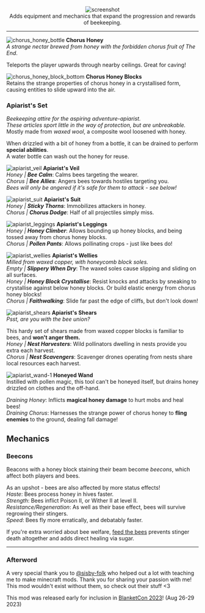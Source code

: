 <center>
<img alt="screenshot" src="https://cdn.modrinth.com/data/Wkp3WGmm/images/7ed1581dbd63d34d5eb2b7c285ec3e18dcdff39c.png"><br/>
Adds equipment and mechanics that expand the progression and rewards of beekeeping.
</center>

---

![chorus_honey_bottle](https://github.com/HestiMae/pollinators-paradise/assets/62225435/cf64b02c-cc84-4bd0-9c92-eb3b0b794bc8)
**Chorus Honey**<br/>
_A strange nectar brewed from honey with the forbidden chorus fruit of The End_.

Teleports the player upwards through nearby ceilings. Great for caving!

![chorus_honey_block_bottom](https://github.com/HestiMae/pollinators-paradise/assets/62225435/d80ebbb3-4c88-4662-acfb-93c816e4fd5e)
**Chorus Honey Blocks**<br/>
Retains the strange properties of chorus honey in a crystallised form, causing entities to slide upward into the air.

### Apiarist's Set
*Beekeeping attire for the aspiring adventure-apiarist.*<br/>
*These articles sport little in the way of protection, but are unbreakable.*<br/>
Mostly made from _waxed wool_, a composite wool loosened with honey.

When drizzled with a bit of honey from a bottle, it can be drained to perform **special abilities**.<br/>
A water bottle can wash out the honey for reuse.

![apiarist_veil](https://github.com/HestiMae/pollinators-paradise/assets/62225435/797fbfc8-ea98-4037-b433-9a38adafd7aa)
**Apiarist's Veil**<br/>
*Honey | **Bee Calm***: Calms bees targeting the wearer.<br/>
*Chorus | **Bee Allies***: Angers bees towards hostiles targeting you.<br/>
*Bees will only be angered if it's safe for them to attack - see below!*

![apiarist_suit](https://github.com/HestiMae/pollinators-paradise/assets/62225435/ca34907f-7066-4f87-bfa4-f0ed96442da3)
**Apiarist's Suit**<br/>
*Honey | **Sticky Thorns***: Immobilizes attackers in honey.<br/>
*Chorus | **Chorus Dodge***: Half of all projectiles simply miss.<br/>

![apiarist_leggings](https://github.com/HestiMae/pollinators-paradise/assets/62225435/562c95b7-ad6b-44d2-a662-90e60f649539)
**Apiarist's Leggings**<br/>
*Honey | **Honey Climber***: Allows bounding up honey blocks, and being tossed away from chorus honey blocks.<br/>
*Chorus | **Pollen Pants***: Allows pollinating crops - just like bees do!<br/>

![apiarist_wellies](https://github.com/HestiMae/pollinators-paradise/assets/62225435/9bfd4619-c4b2-4de0-a58c-dc270a512517)
**Apiarist's Wellies**<br/>
*Milled from waxed copper, with honeycomb block soles.*<br/>
*Empty | **Slippery When Dry***: The waxed soles cause slipping and sliding on all surfaces.<br/>
*Honey | **Honey Block Crystallise***: Resist knocks and attacks by sneaking to crystallise against below honey blocks. Or build elastic energy from chorus honey blocks!<br/>
*Chorus | **Faithwalking***: Slide far past the edge of cliffs, but don't look down!

![apiarist_shears](https://github.com/HestiMae/pollinators-paradise/assets/62225435/f24a9d1c-ab14-458b-9afd-033e39c2e906)
**Apiarist's Shears**<br/>
*Psst, are you with the bee union?*

This hardy set of shears made from waxed copper blocks is familiar to bees, and **won't anger them.**<br/>
*Honey | **Nest Harvesters***: Wild pollinators dwelling in nests provide you extra each harvest.<br/>
*Chorus | **Nest Scavengers***: Scavenger drones operating from nests share local resources each harvest.

![apiarist_wand-1](https://github.com/HestiMae/pollinators-paradise/assets/62225435/94884a94-26b0-4ace-8c15-f5d5c28feb53)
**Honeyed Wand**<br/>
Instilled with pollen magic, this tool can't be honeyed itself, but drains honey drizzled on clothes and the off-hand.

*Draining Honey*: Inflicts **magical honey damage** to hurt mobs and heal bees!<br/>
*Draining Chorus*: Harnesses the strange power of chorus honey to **fling enemies** to the ground, dealing fall damage!

## Mechanics

### Beecons

Beacons with a honey block staining their beam become *beecons*, which affect both players and bees.

As an upshot - bees are also affected by more status effects!<br>
*Haste*: Bees process honey in hives faster.<br/>
*Strength*: Bees inflict Poison II, or Wither II at level II.<br/>
*Resistance/Regeneration*: As well as their base effect, bees will survive regrowing their stingers.<br/>
*Speed*: Bees fly more erratically, and debatably faster.<br/>

If you're extra worried about bee welfare, [feed the bees](https://modrinth.com/mod/feed-the-bees) prevents stinger death altogether and adds direct healing via sugar.

---

### Afterword
A very special thank you to [@sisby-folk](https://modrinth.com/user/sisby-folk) who helped out a lot with teaching me to make minecraft mods. Thank you for sharing your passion with me! This mod wouldn't exist without them, so check out their stuff <3

This mod was released early for inclusion in [BlanketCon 2023](https://blanketcon.modfest.net/)! (Aug 26-29 2023)

